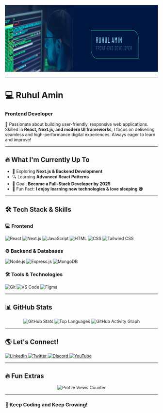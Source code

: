 <div align="center">
  <img height="220" src="https://github.com/Ruhul-07/Ruhul-07/blob/main/banner-web-developer.png"  />
</div>

---

# 💻 Ruhul Amin  
### Frontend Developer  

🚀 Passionate about building user-friendly, responsive web applications. Skilled in **React, Next.js, and modern UI frameworks**, I focus on delivering seamless and high-performance digital experiences. Always eager to learn and improve!  

---

## 🔥 What I'm Currently Up To  
- 🚀 Exploring **Next.js & Backend Development**  
- 🔍 Learning **Advanced React Patterns**  
- 🎯 Goal: **Become a Full-Stack Developer by 2025**  
- 🎲 Fun Fact: **I enjoy learning new technologies & love sleeping 😆**  

---

## 🛠️ Tech Stack & Skills  

### 💻 Frontend  
![React](https://img.shields.io/badge/React-61DAFB?style=for-the-badge&logo=react&logoColor=black)
![Next.js](https://img.shields.io/badge/Next.js-000000?style=for-the-badge&logo=nextdotjs&logoColor=white)
![JavaScript](https://img.shields.io/badge/JavaScript-F7DF1E?style=for-the-badge&logo=javascript&logoColor=black)
![HTML](https://img.shields.io/badge/HTML5-E34F26?style=for-the-badge&logo=html5&logoColor=white)
![CSS](https://img.shields.io/badge/CSS3-1572B6?style=for-the-badge&logo=css3&logoColor=white)
![Tailwind CSS](https://img.shields.io/badge/Tailwind_CSS-38B2AC?style=for-the-badge&logo=tailwind-css&logoColor=white)

### ⚙️ Backend & Databases  
![Node.js](https://img.shields.io/badge/Node.js-339933?style=for-the-badge&logo=nodedotjs&logoColor=white)
![Express.js](https://img.shields.io/badge/Express.js-000000?style=for-the-badge&logo=express&logoColor=white)
![MongoDB](https://img.shields.io/badge/MongoDB-47A248?style=for-the-badge&logo=mongodb&logoColor=white)

### 🛠️ Tools & Technologies  
![Git](https://img.shields.io/badge/Git-F05032?style=for-the-badge&logo=git&logoColor=white)
![VS Code](https://img.shields.io/badge/VS_Code-007ACC?style=for-the-badge&logo=visual-studio-code&logoColor=white)
![Figma](https://img.shields.io/badge/Figma-FF7262?style=for-the-badge&logo=figma&logoColor=white)

---

## 📊 GitHub Stats  

<div align="center">
  <img src="https://github-readme-stats.vercel.app/api?username=Ruhul-07&show_icons=true&include_all_commits=true&count_private=true&theme=dracula" height="150" alt="GitHub Stats"  />
  <img src="https://github-readme-stats.vercel.app/api/top-langs?username=Ruhul-07&layout=compact&langs_count=6&theme=dracula" height="150" alt="Top Languages"  />
  <img src="https://github-readme-activity-graph.vercel.app/graph?username=Ruhul-07&radius=16&theme=react&area=true" height="300" alt="GitHub Activity Graph"  />
</div>

---

## 🌎 Let's Connect!  

<div align="left">
  <a href="https://linkedin.com/in/your-linkedin" target="_blank">
    <img src="https://raw.githubusercontent.com/maurodesouza/profile-readme-generator/master/src/assets/icons/social/linkedin/default.svg" width="52" height="40" alt="LinkedIn" />
  </a>
  <a href="https://twitter.com/your-twitter" target="_blank">
    <img src="https://raw.githubusercontent.com/maurodesouza/profile-readme-generator/master/src/assets/icons/social/twitter/default.svg" width="52" height="40" alt="Twitter" />
  </a>
  <a href="https://discord.com/users/your-discord" target="_blank">
    <img src="https://raw.githubusercontent.com/maurodesouza/profile-readme-generator/master/src/assets/icons/social/discord/default.svg" width="52" height="40" alt="Discord" />
  </a>
  <a href="https://youtube.com/channel/your-youtube" target="_blank">
    <img src="https://raw.githubusercontent.com/maurodesouza/profile-readme-generator/master/src/assets/icons/social/youtube/default.svg" width="52" height="40" alt="YouTube" />
  </a>
</div>

---

## 🔥 Fun Extras  

<div align="center">
  <img src="https://profile-counter.glitch.me/Ruhul-07/count.svg?" alt="Profile Views Counter" />
</div>

---

### 🚀 Keep Coding and Keep Growing!  

